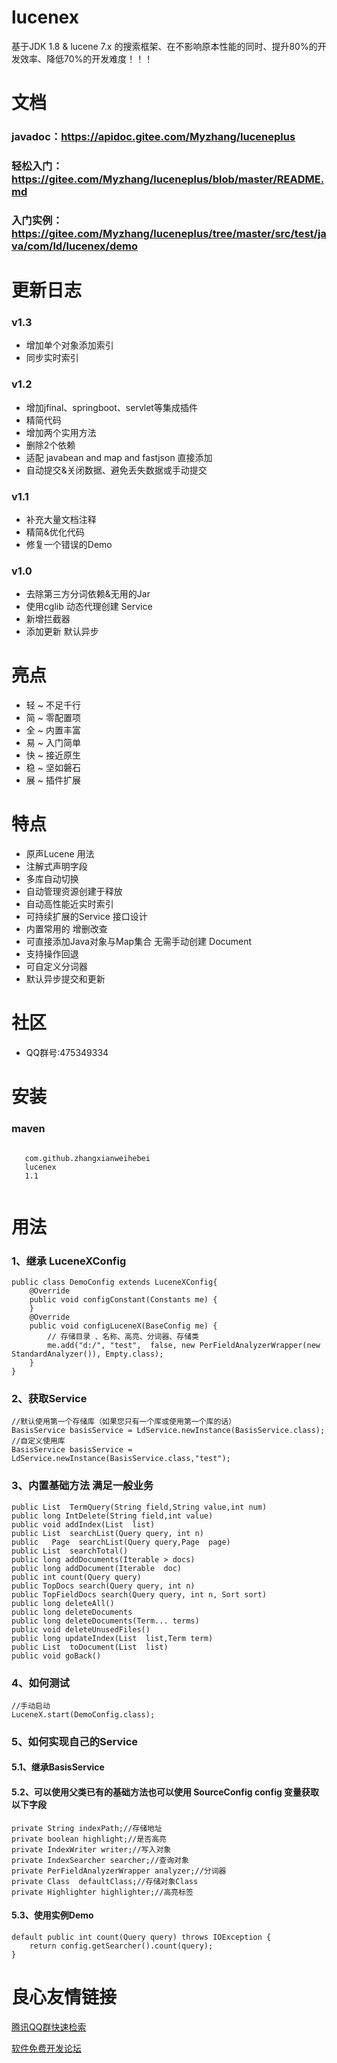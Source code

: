 # lucenex
基于JDK 1.8 & lucene 7.x 的搜索框架、在不影响原本性能的同时、提升80%的开发效率、降低70%的开发难度！！！
# 文档
### javadoc：https://apidoc.gitee.com/Myzhang/luceneplus
### 轻松入门：https://gitee.com/Myzhang/luceneplus/blob/master/README.md
### 入门实例：https://gitee.com/Myzhang/luceneplus/tree/master/src/test/java/com/ld/lucenex/demo
# 更新日志
### v1.3
* 增加单个对象添加索引 
* 同步实时索引 
### v1.2
* 增加jfinal、springboot、servlet等集成插件 
* 精简代码 
* 增加两个实用方法 
* 删除2个依赖 
* 适配 javabean and map and fastjson 直接添加 
* 自动提交&关闭数据、避免丢失数据或手动提交 
### v1.1
* 补充大量文档注释 
* 精简&优化代码 
* 修复一个错误的Demo 
### v1.0
* 去除第三方分词依赖&无用的Jar 
* 使用cglib 动态代理创建 Service 
* 新增拦截器 
* 添加更新 默认异步

# 亮点
* 轻 ~ 不足千行
* 简 ~ 零配置项
* 全 ~ 内置丰富
* 易 ~ 入门简单
* 快 ~ 接近原生
* 稳 ~ 坚如磐石
* 展 ~ 插件扩展

# 特点
* 原声Lucene 用法
* 注解式声明字段
* 多库自动切换
* 自动管理资源创建于释放
* 自动高性能近实时索引
* 可持续扩展的Service 接口设计
* 内置常用的 增删改查
* 可直接添加Java对象与Map集合 无需手动创建 Document
* 支持操作回退
* 可自定义分词器
* 默认异步提交和更新
# 社区
* QQ群号:475349334
# 安装
### maven
```
 
   com.github.zhangxianweihebei 
   lucenex 
   1.1 
 
```
# 用法
### 1、继承 LuceneXConfig
```
public class DemoConfig extends LuceneXConfig{
	@Override
	public void configConstant(Constants me) {
	}
	@Override
	public void configLuceneX(BaseConfig me) {
		// 存储目录 、名称、高亮、分词器、存储类
		me.add("d:/", "test",  false, new PerFieldAnalyzerWrapper(new StandardAnalyzer()), Empty.class);
	}
}
```
### 2、获取Service
```
//默认使用第一个存储库（如果您只有一个库或使用第一个库的话）
BasisService basisService = LdService.newInstance(BasisService.class);
//自定义使用库
BasisService basisService = LdService.newInstance(BasisService.class,"test");
```
### 3、内置基础方法 满足一般业务
```
public List  TermQuery(String field,String value,int num)
public long IntDelete(String field,int value)
public void addIndex(List  list)
public List  searchList(Query query, int n)
public   Page  searchList(Query query,Page  page)
public List  searchTotal()
public long addDocuments(Iterable > docs)
public long addDocument(Iterable  doc)
public int count(Query query)
public TopDocs search(Query query, int n)
public TopFieldDocs search(Query query, int n, Sort sort)
public long deleteAll()
public long deleteDocuments
public long deleteDocuments(Term... terms)
public void deleteUnusedFiles()
public long updateIndex(List  list,Term term)
public List  toDocument(List  list)
public void goBack()
```
### 4、如何测试
```
//手动启动
LuceneX.start(DemoConfig.class);
```
### 5、如何实现自己的Service
#### 5.1、继承BasisService
#### 5.2、可以使用父类已有的基础方法也可以使用 SourceConfig config 变量获取以下字段
```
private String indexPath;//存储地址
private boolean highlight;//是否高亮
private IndexWriter writer;//写入对象
private IndexSearcher searcher;//查询对象
private PerFieldAnalyzerWrapper analyzer;//分词器
private Class  defaultClass;//存储对象Class
private Highlighter highlighter;//高亮标签
```
#### 5.3、使用实例Demo
```
default public int count(Query query) throws IOException {
	return config.getSearcher().count(query);
}
```


 # 良心友情链接

[腾讯QQ群快速检索](http://u.720life.cn/s/8cf73f7c)

[软件免费开发论坛](http://u.720life.cn/s/bbb01dc0)